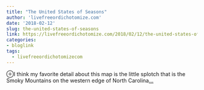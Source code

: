 ```yaml
---
title: "The United States of Seasons"
author: 'livefreeordichotomize.com'
date: '2018-02-12'
slug: the-united-states-of-seasons
link: https://livefreeordichotomize.com/2018/02/12/the-united-states-of-seasons/
categories:
- bloglink
tags:
  - livefreeordichotomizecom
---
```


⊕I think my favorite detail about this map is the little splotch that is the Smoky Mountains on the western edge of North Carolina[... <i class="fas fa-external-link-alt"></i>](https://livefreeordichotomize.com/2018/02/12/the-united-states-of-seasons/)

